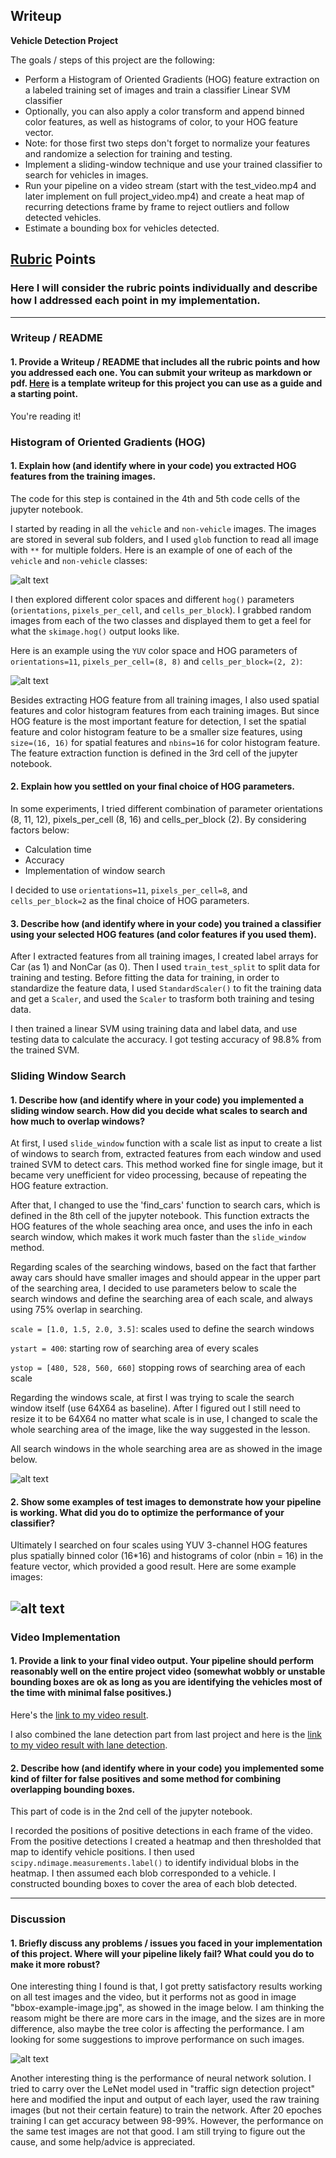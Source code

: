 ## Writeup



**Vehicle Detection Project**

The goals / steps of this project are the following:

* Perform a Histogram of Oriented Gradients (HOG) feature extraction on a labeled training set of images and train a classifier Linear SVM classifier
* Optionally, you can also apply a color transform and append binned color features, as well as histograms of color, to your HOG feature vector. 
* Note: for those first two steps don't forget to normalize your features and randomize a selection for training and testing.
* Implement a sliding-window technique and use your trained classifier to search for vehicles in images.
* Run your pipeline on a video stream (start with the test_video.mp4 and later implement on full project_video.mp4) and create a heat map of recurring detections frame by frame to reject outliers and follow detected vehicles.
* Estimate a bounding box for vehicles detected.

[//]: # (Image References)
[image1]: ./examples/car_not_car.png
[image2]: ./examples/features.png
[image3]: ./examples/sliding_windows.jpg
[image4]: ./examples/sliding_window.jpg
[image5]: ./examples/bboxes_and_heat.png
[image6]: ./examples/labels_map.png
[image7]: ./examples/bad_detection.png
[video1]: ./project_video.mp4

## [Rubric](https://review.udacity.com/#!/rubrics/513/view) Points
### Here I will consider the rubric points individually and describe how I addressed each point in my implementation.  

---
### Writeup / README

#### 1. Provide a Writeup / README that includes all the rubric points and how you addressed each one.  You can submit your writeup as markdown or pdf.  [Here](https://github.com/udacity/CarND-Vehicle-Detection/blob/master/writeup_template.md) is a template writeup for this project you can use as a guide and a starting point.  

You're reading it!

### Histogram of Oriented Gradients (HOG)

#### 1. Explain how (and identify where in your code) you extracted HOG features from the training images.

The code for this step is contained in the 4th and 5th code cells of the jupyter notebook.

I started by reading in all the `vehicle` and `non-vehicle` images. The images are stored in several sub folders, and I used `glob` function to read all image with `**` for multiple folders. Here is an example of one of each of the `vehicle` and `non-vehicle` classes:

![alt text][image1]

I then explored different color spaces and different `hog()` parameters (`orientations`, `pixels_per_cell`, and `cells_per_block`).  I grabbed random images from each of the two classes and displayed them to get a feel for what the `skimage.hog()` output looks like. 

Here is an example using the `YUV` color space and HOG parameters of `orientations=11`, `pixels_per_cell=(8, 8)` and `cells_per_block=(2, 2)`:


![alt text][image2]

Besides extracting HOG feature from all training images, I also used spatial features and color histogram features from each training images. But since HOG feature is the most important feature for detection, I set the spatial feature and color histogram feature to be a smaller size features, using `size=(16, 16)` for spatial features and `nbins=16` for color histogram feature. The feature extraction function is defined in the 3rd cell of the jupyter notebook.

#### 2. Explain how you settled on your final choice of HOG parameters.

In some experiments, I tried different combination of parameter orientations (8, 11, 12), pixels_per_cell (8, 16) and cells_per_block (2). By considering factors below:

* Calculation time
* Accuracy
* Implementation of window search

I decided to use `orientations=11`, `pixels_per_cell=8`, and `cells_per_block=2` as the final choice of HOG parameters.

#### 3. Describe how (and identify where in your code) you trained a classifier using your selected HOG features (and color features if you used them).

After I extracted features from all training images, I created label arrays for Car (as 1) and NonCar (as 0). Then I used `train_test_split` to split data for training and testing. Before fitting the data for training, in order to standardize the feature data, I used `StandardScaler()` to fit the training data and get a `Scaler`, and used the `Scaler` to trasform both training and tesing data.

I then trained a linear SVM using training data and label data, and use testing data to calculate the accuracy. I got testing accuracy of 98.8% from the trained SVM.

### Sliding Window Search

#### 1. Describe how (and identify where in your code) you implemented a sliding window search.  How did you decide what scales to search and how much to overlap windows?

At first, I used `slide_window` function with a scale list as input to create a list of windows to search from, extracted features from each window and used trained SVM to detect cars. This method worked fine for single image, but it became very unefficient for video processing, because of repeating the HOG feature extraction. 

After that, I changed to use the 'find_cars' function to search cars, which is defined in the 8th cell of the jupyter notebook. This function extracts the HOG features of the whole seaching area once, and uses the info in each search window, which makes it work much faster than the `slide_window` method.

Regarding scales of the searching windows, based on the fact that farther away cars should have smaller images and should appear in the upper part of the searching area, I decided to use parameters below to scale the search windows and define the searching area of each scale, and always using 75% overlap in searching.

`scale = [1.0, 1.5, 2.0, 3.5]`: scales used to define the search windows

`ystart = 400`: starting row of searching area of every scales

`ystop = [480, 528, 560, 660]` stopping rows of searching area of each scale

Regarding the windows scale, at first I was trying to scale the search window itself (use 64X64 as baseline). After I figured out I still need to resize it to be 64X64 no matter what scale is in use, I changed to scale the whole searching area of the image, like the way suggested in the lesson.

All search windows in the whole searching area are as showed in the image below. 

![alt text][image3]

#### 2. Show some examples of test images to demonstrate how your pipeline is working.  What did you do to optimize the performance of your classifier?

Ultimately I searched on four scales using YUV 3-channel HOG features plus spatially binned color (16*16) and histograms of color (nbin = 16) in the feature vector, which provided a good result.  Here are some example images:

![alt text][image4]
---

### Video Implementation

#### 1. Provide a link to your final video output.  Your pipeline should perform reasonably well on the entire project video (somewhat wobbly or unstable bounding boxes are ok as long as you are identifying the vehicles most of the time with minimal false positives.)
Here's the [link to my video result](./project_video_out.mp4).

I also combined the lane detection part from last project and here is the [link to my video result with lane detection](./project_video_out_combined1.mp4).


#### 2. Describe how (and identify where in your code) you implemented some kind of filter for false positives and some method for combining overlapping bounding boxes.

This part of code is in the 2nd cell of the jupyter notebook.

I recorded the positions of positive detections in each frame of the video. From the positive detections I created a heatmap and then thresholded that map to identify vehicle positions.  I then used `scipy.ndimage.measurements.label()` to identify individual blobs in the heatmap.  I then assumed each blob corresponded to a vehicle.  I constructed bounding boxes to cover the area of each blob detected.  

---

### Discussion

#### 1. Briefly discuss any problems / issues you faced in your implementation of this project.  Where will your pipeline likely fail?  What could you do to make it more robust?

One interesting thing I found is that, I got pretty satisfactory results working on all test images and the video, but it performs not as good in image "bbox-example-image.jpg", as showed in the image below. I am thinking the reasom might be there are more cars in the image, and the sizes are in more difference, also maybe the tree color is affecting the performance. I am looking for some suggestions to improve performance on such images.

![alt text][image7]

Another interesting thing is the performance of neural network solution. I tried to carry over the LeNet model used in "traffic sign detection project" here and modified the input and output of each layer, used the raw training images (but not their certain feature) to train the network. After 20 epoches training I can get accuracy between 98-99%. However, the performance on the same test images are not that good. I am still trying to figure out the cause, and some help/advice is appreciated.


